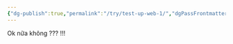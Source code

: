 ```yaml
---
{"dg-publish":true,"permalink":"/try/test-up-web-1/","dgPassFrontmatter":true,"noteIcon":"1"}
---
```


Ok nữa không ??? !!!